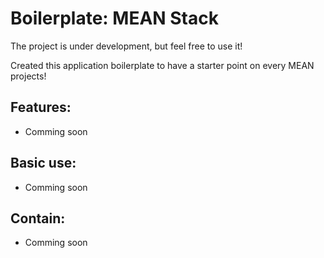 # Boilerplate: MEAN Stack

The project is under development, but feel free to use it!

Created this application boilerplate to have a starter point on every MEAN projects!

## Features:

* Comming soon

## Basic use:

* Comming soon

## Contain:

* Comming soon
